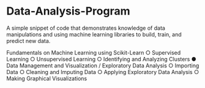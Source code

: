 # Data-Analysis-Program
A simple snippet of code that demonstrates knowledge of data manipulations and using machine learning libraries to build, train, and predict new data.

Fundamentals on Machine Learning using Scikit-Learn 
○   Supervised Learning 
○   Unsupervised Learning 
○   Identifying and Analyzing Clusters 
● Data Management and Visualization / Exploratory Data Analysis
○   Importing Data 
○   Cleaning and Imputing Data 
○   Applying Exploratory Data Analysis 
○   Making Graphical Visualizations 

